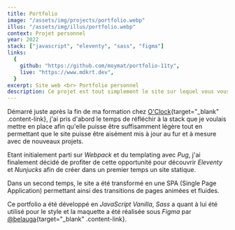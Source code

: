 ```yaml
---
title: Portfolio
image: "/assets/img/projects/portfolio.webp"
illus: "/assets/img/illus/portfolio.webp"
context: Projet personnel
year: 2022
stack: ["javascript", "eleventy", "sass", "figma"]
links:
  {
    github: "https://github.com/moymat/portfolio-11ty",
    live: "https://www.mdkrt.dev",
  }
excerpt: Site web <br> Portfolio personnel
description: Ce projet est tout simplement le site sur lequel vous vous trouvez actuellement.
---
```


Démarré juste après la fin de ma formation chez [O'Clock](https://oclock.io/){target="\_blank" .content-link}, j'ai pris d'abord le temps de réfléchir à la stack que je voulais mettre en place afin qu'elle puisse être suffisamment légère tout en permettant que le site puisse être aisément mis à jour au fur et à mesure avec de nouveaux projets.

Etant initialement parti sur _Webpack_ et du templating avec _Pug_, j'ai finalement décidé de profiter de cette opportunité pour découvrir _Eleventy_ et _Nunjucks_ afin de créer dans un premier temps un site statique.

Dans un second temps, le site a été transformé en une SPA (Single Page Application) permettant ainsi des transitions de pages animées et fluides.

Ce portfolio a été développé en _JavaScript Vanilla_, _Sass_ a quant à lui été utilisé pour le style et la maquette a été réalisée sous _Figma_ par [@belauga](https://www.instagram.com/belauga/?hl=fr){target="\_blank" .content-link}.
